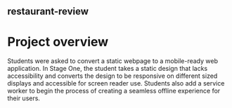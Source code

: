 ## restaurant-review
# Project overview
Students were asked to convert a static webpage to a mobile-ready web application. In Stage One, the student takes a static design that lacks accessibility and converts the design to be responsive on different sized displays and accessible for screen reader use. Students also add a service worker to begin the process of creating a seamless offline experience for their users.
